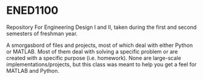 # ENED1100
Repository For Engineering Design I and II, taken during the first and second semesters of freshman year.

A smorgasbord of files and projects, most of which deal with either Python or MATLAB. Most of them deal with solving a specific problem or are created with a specific purpose (i.e. homework). None are large-scale implementations/projects, but this class was meant to help you get a feel for MATLAB and Python.
